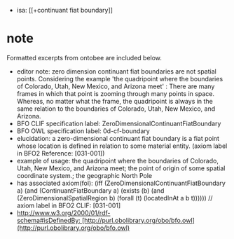 - isa: [[+continuant fiat boundary]]

# note
Formatted excerpts from ontobee are included below.

-   editor note: zero dimension continuant fiat boundaries are not spatial points. Considering the example 'the quadripoint where the boundaries of Colorado, Utah, New Mexico, and Arizona meet' : There are many frames in which that point is zooming through many points in space. Whereas, no matter what the frame, the quadripoint is always in the same relation to the boundaries of Colorado, Utah, New Mexico, and Arizona.
-   BFO CLIF specification label: ZeroDimensionalContinuantFiatBoundary
-   BFO OWL specification label: 0d-cf-boundary
-   elucidation: a zero-dimensional continuant fiat boundary is a fiat point whose location is defined in relation to some material entity. (axiom label in BFO2 Reference: [031-001])
-   example of usage: the quadripoint where the boundaries of Colorado, Utah, New Mexico, and Arizona meet; the point of origin of some spatial coordinate system.; the geographic North Pole
-   has associated axiom(fol): (iff (ZeroDimensionalContinuantFiatBoundary a) (and (ContinuantFiatBoundary a) (exists (b) (and (ZeroDimensionalSpatialRegion b) (forall (t) (locatedInAt a b t)))))) // axiom label in BFO2 CLIF: [031-001]
-   http://www.w3.org/2000/01/rdf-schema#isDefinedBy: [http://purl.obolibrary.org/obo/bfo.owl](http://purl.obolibrary.org/obo/bfo.owl)